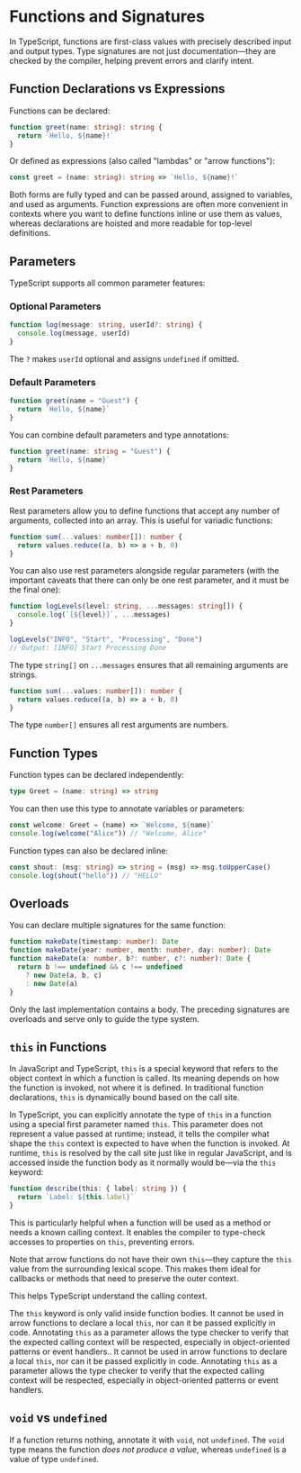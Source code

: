 # Functions and Signatures

In TypeScript, functions are first-class values with precisely described input and output types. Type signatures are not just documentation—they are checked by the compiler, helping prevent errors and clarify intent.

## Function Declarations vs Expressions

Functions can be declared:

```ts
function greet(name: string): string {
  return `Hello, ${name}!`
}
```

Or defined as expressions (also called "lambdas" or "arrow functions"):

```ts
const greet = (name: string): string => `Hello, ${name}!`
```

Both forms are fully typed and can be passed around, assigned to variables, and used as arguments. Function expressions are often more convenient in contexts where you want to define functions inline or use them as values, whereas declarations are hoisted and more readable for top-level definitions.

## Parameters

TypeScript supports all common parameter features:

### Optional Parameters

```ts
function log(message: string, userId?: string) {
  console.log(message, userId)
}
```

The `?` makes `userId` optional and assigns `undefined` if omitted.

### Default Parameters

```ts
function greet(name = "Guest") {
  return `Hello, ${name}`
}
```

You can combine default parameters and type annotations:

```ts
function greet(name: string = "Guest") {
  return `Hello, ${name}`
}
```

### Rest Parameters

Rest parameters allow you to define functions that accept any number of arguments, collected into an array. This is useful for variadic functions:

```ts
function sum(...values: number[]): number {
  return values.reduce((a, b) => a + b, 0)
}
```

You can also use rest parameters alongside regular parameters (with the important caveats that there can only be one rest parameter, and it must be the final one):

```ts
function logLevels(level: string, ...messages: string[]) {
  console.log(`[${level}]`, ...messages)
}

logLevels("INFO", "Start", "Processing", "Done")
// Output: [INFO] Start Processing Done
```

The type `string[]` on `...messages` ensures that all remaining arguments are strings.

```ts
function sum(...values: number[]): number {
  return values.reduce((a, b) => a + b, 0)
}
```

The type `number[]` ensures all rest arguments are numbers.

## Function Types

Function types can be declared independently:

```ts
type Greet = (name: string) => string
```

You can then use this type to annotate variables or parameters:

```ts
const welcome: Greet = (name) => `Welcome, ${name}`
console.log(welcome("Alice")) // "Welcome, Alice"
```

Function types can also be declared inline:

```ts
const shout: (msg: string) => string = (msg) => msg.toUpperCase()
console.log(shout("hello")) // "HELLO"
```

## Overloads

You can declare multiple signatures for the same function:

```ts
function makeDate(timestamp: number): Date
function makeDate(year: number, month: number, day: number): Date
function makeDate(a: number, b?: number, c?: number): Date {
  return b !== undefined && c !== undefined
    ? new Date(a, b, c)
    : new Date(a)
}
```

Only the last implementation contains a body. The preceding signatures are overloads and serve only to guide the type system.

## `this` in Functions

In JavaScript and TypeScript, `this` is a special keyword that refers to the object context in which a function is called. Its meaning depends on how the function is invoked, not where it is defined. In traditional function declarations, `this` is dynamically bound based on the call site.

In TypeScript, you can explicitly annotate the type of `this` in a function using a special first parameter named `this`. This parameter does not represent a value passed at runtime; instead, it tells the compiler what shape the `this` context is expected to have when the function is invoked. At runtime, `this` is resolved by the call site just like in regular JavaScript, and is accessed inside the function body as it normally would be—via the `this` keyword:

```ts
function describe(this: { label: string }) {
  return `Label: ${this.label}`
}
```

This is particularly helpful when a function will be used as a method or needs a known calling context. It enables the compiler to type-check accesses to properties on `this`, preventing errors.

Note that arrow functions do not have their own `this`—they capture the `this` value from the surrounding lexical scope. This makes them ideal for callbacks or methods that need to preserve the outer context.

This helps TypeScript understand the calling context.

The `this` keyword is only valid inside function bodies. It cannot be used in arrow functions to declare a local `this`, nor can it be passed explicitly in code. Annotating `this` as a parameter allows the type checker to verify that the expected calling context will be respected, especially in object-oriented patterns or event handlers.. It cannot be used in arrow functions to declare a local `this`, nor can it be passed explicitly in code. Annotating `this` as a parameter allows the type checker to verify that the expected calling context will be respected, especially in object-oriented patterns or event handlers.

## `void` vs `undefined`

If a function returns nothing, annotate it with `void`, not `undefined`. 
The `void` type means the function *does not produce a value*, whereas `undefined` is a value of type `undefined`.
